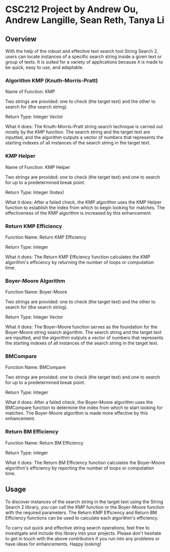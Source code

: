 <!DOCTYPE HTML>
<html>
 <h1> CSC212 Project by Andrew Ou, Andrew Langille, Sean Reth, Tanya Li </h1>
  
<body>
  
  <h2> Overview
  </h2>
<p>
With the help of the robust and effective text search tool String Search 2, users can locate instances of a specific search string inside a given text or group of texts. It is suited for a variety of applications because it is made to be quick, easy to use, and adaptable.
</p>

<h3><b>Algorithm KMP (Knuth-Morris-Pratt)</b> 
</h3>
<p>
Name of Function: KMP <br>

Two strings are provided: one to check (the target text) and the other to search for (the search string). <br>

Return Type: Integer Vector <br>

What it does: The Knuth-Morris-Pratt string search technique is carried out mostly by the KMP function. The search string and the target text are inputted, and the algorithm outputs a vector of numbers that represents the starting indexes of all instances of the search string in the target text.
</p>

<h3> <b>KMP Helper</b>
</h3>
<p>
Name of Function: KMP Helper<br>

Two strings are provided: one to check (the target text) and one to search for up to a predetermined break point.<br>

Return Type: Integer (Index)<br>

What it does: After a failed check, the KMP algorithm uses the KMP Helper function to establish the index from which to begin looking for matches. The effectiveness of the KMP algorithm is increased by this enhancement.
</p>

<h3> <b>Return KMP Efficiency</b>
</h3>
<p>
Function Name: Return KMP Efficiency <br>

Return Type: Integer <br>

What it does: The Return KMP Efficiency function calculates the KMP algorithm's efficiency by returning the number of loops or computation time.
</p>

<h3> <b>Boyer-Moore Algorithm</b>
</h3>
<p>
Function Name: Boyer-Moore <br>
  
Two strings are provided: one to check (the target text) and the other to search for (the search string).<br>

Return Type: Integer Vector<br>

What it does: The Boyer-Moore function serves as the foundation for the Boyer-Moore string search algorithm. The search string and the target text are inputted, and the algorithm outputs a vector of numbers that represents the starting indexes of all instances of the search string in the target text.
</p>

<h3> <b>BMCompare</b>
</h3>
<p>
Function Name: BMCompare <br>

Two strings are provided: one to check (the target text) and one to search for up to a predetermined break point.<br>

Return Type: Integer<br>

What it does: After a failed check, the Boyer-Moore algorithm uses the BMCompare function to determine the index from which to start looking for matches. The Boyer-Moore algorithm is made more effective by this enhancement.
</p>

<h3> <b>Return BM Efficiency</b>
</h3>
<p>
Function Name: Return BM Efficiency <br>

Return Type: integer<br>

What it does: The Return BM Efficiency function calculates the Boyer-Moore algorithm's efficiency by reporting the number of loops or computation time.
</p>

</body>

<h2>Usage
</h2>
<p>
To discover instances of the search string in the target text using the String Search 2 library, you can call the KMP function or the Boyer-Moore function with the required parameters. The Return KMP Efficiency and Return BM Efficiency functions can be used to calculate each algorithm's efficiency.<br>

To carry out quick and effective string search operations, feel free to investigate and include this library into your projects. Please don't hesitate to get in touch with the above contributors if you run into any problems or have ideas for enhancements. Happy looking!
</p>

</html>
